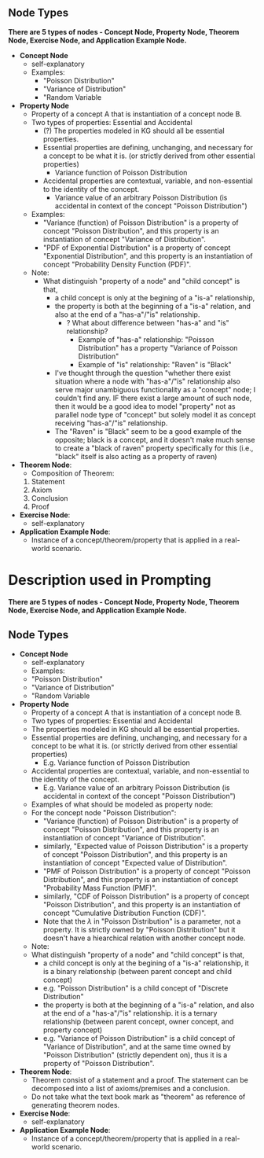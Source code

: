 ## Node Types
**There are 5 types of nodes - Concept Node, Property Node, Theorem Node, Exercise Node, and Application Example Node.**
- **Concept Node** 
  - self-explanatory
  - Examples: 
    - "Poisson Distribution"
    - "Variance of Distribution"
    - "Random Variable
- **Property Node** 
  - Property of a concept A that is instantiation of a concept node B.
  - Two types of properties: Essential and Accidental
    - (?) The properties modeled in KG should all be essential properties. 
    - Essential properties are defining, unchanging, and necessary for a concept to be what it is. (or strictly derived from other essential properties)
      - Variance function of Poisson Distribution
    - Accidental properties are contextual, variable, and non-essential to the identity of the concept.
      - Variance value of an arbitrary Poisson Distribution (is accidental in context of the concept "Poisson Distribution")
  - Examples: 
    - "Variance (function) of Poisson Distribution" is a property of concept "Poisson Distribution", and this property is an instantiation of concept "Variance of Distribution".
    - "PDF of Exponential Distribution" is a property of concept "Exponential Distribution", and this property is an instantiation of concept "Probability Density Function (PDF)".
  - Note:
    - What distinguish "property of a node" and "child concept" is that, 
      - a child concept is only at the begining of a "is-a" relationship, 
      - the property is both at the beginning of a "is-a" relation, and also at the end of a "has-a"/"is" relationship.
        - ? What about difference between "has-a" and "is" relationship?
          - Example of "has-a" relationship: "Poisson Distribution" has a property "Variance of Poisson Distribution"
          - Example of "is" relationship: "Raven" is "Black"
      - I've thought through the question "whether there exist situation where a node with "has-a"/"is" relationship also serve major unambiguous functionality as a "concept" node; I couldn't find any. IF there exist a large amount of such node, then it would be a good idea to model "property" not as parallel node type of "concept" but solely model it as concept receiving "has-a"/"is" relationship.
      - The "Raven" is "Black" seem to be a good example of the opposite; black is a concept, and it doesn't make much sense to create a "black of raven" property specifically for this (i.e., "black" itself is also acting as a property of raven)
- **Theorem Node**:
  - Composition of Theorem:
  1. Statement
    1. Axiom
    2. Conclusion
  2. Proof
- **Exercise Node**:
  - self-explanatory
- **Application Example Node**:
  - Instance of a concept/theorem/property that is applied in a real-world scenario.



# Description used in Prompting

**There are 5 types of nodes - Concept Node, Property Node, Theorem Node, Exercise Node, and Application Example Node.**
## Node Types
- **Concept Node** 
    - self-explanatory
    - Examples: 
    - "Poisson Distribution"
    - "Variance of Distribution"
    - "Random Variable
- **Property Node** 
    - Property of a concept A that is instantiation of a concept node B.
    - Two types of properties: Essential and Accidental
    - The properties modeled in KG should all be essential properties. 
    - Essential properties are defining, unchanging, and necessary for a concept to be what it is. (or strictly derived from other essential properties)
        - E.g. Variance function of Poisson Distribution
    - Accidental properties are contextual, variable, and non-essential to the identity of the concept.
        - E.g. Variance value of an arbitrary Poisson Distribution (is accidental in context of the concept "Poisson Distribution")
    - Examples of what should be modeled as property node:
    - For the concept node "Poisson Distribution":
        - "Variance (function) of Poisson Distribution" is a property of concept "Poisson Distribution", and this property is an instantiation of concept "Variance of Distribution".
        - similarly, "Expected value of Poisson Distribution" is a property of concept "Poisson Distribution", and this property is an instantiation of concept "Expected value of Distribution".
        - "PMF of Poisson Distribution" is a property of concept "Poisson Distribution", and this property is an instantiation of concept "Probability Mass Function (PMF)".
        - similarly, "CDF of Poisson Distribution" is a property of concept "Poisson Distribution", and this property is an instantiation of concept "Cumulative Distribution Function (CDF)".
        - Note that the $\lambda$ in "Poisson Distribution" is a parameter, not a property. It is strictly owned by "Poisson Distribution" but it doesn't have a hiearchical relation with another concept node.
    - Note:
    - What distinguish "property of a node" and "child concept" is that, 
        - a child concept is only at the begining of a "is-a" relationship, it is a binary relationship (between parent concept and child concept)
        - e.g. "Poisson Distribution" is a child concept of "Discrete Distribution"
        - the property is both at the beginning of a "is-a" relation, and also at the end of a "has-a"/"is" relationship. it is a ternary relationship (between parent concept, owner concept, and property concept)
        - e.g. "Variance of Poisson Distribution" is a child concept of "Variance of Distribution", and at the same time owned by "Poisson Distribution" (strictly dependent on), thus it is a property of "Poisson Distribution".
- **Theorem Node**:
    - Theorem consist of a statement and a proof. The statement can be decomposed into a list of axioms/premises and a conclusion.
    - Do not take what the text book mark as "theorem" as reference of generating theorem nodes.
- **Exercise Node**:
    - self-explanatory
- **Application Example Node**:
    - Instance of a concept/theorem/property that is applied in a real-world scenario.

